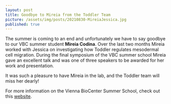 ```yaml
---
layout: post
title: Goodbye to Mireia from the Toddler Team
picture: /assets/img/posts/20210830-MireiaJessica.jpg
published: true
---
```

The summer is coming to an end and unfortunately we have to say goodbye to our VBC summer student **Mireia Codina**. Over the last two months Mireia worked with Jessica on investigating how Toddler regulates mesodermal cell migration. During the final symposium of the VBC summer school Mireia gave an excellent talk and was one of three speakers to be awarded for her work and presentation.
 
It was such a pleasure to have Mireia in the lab, and the Toddler team will miss her dearly!

For more information on the Vienna BioCenter Summer School, check out this [website](https://training.vbc.ac.at/summer-school/).

